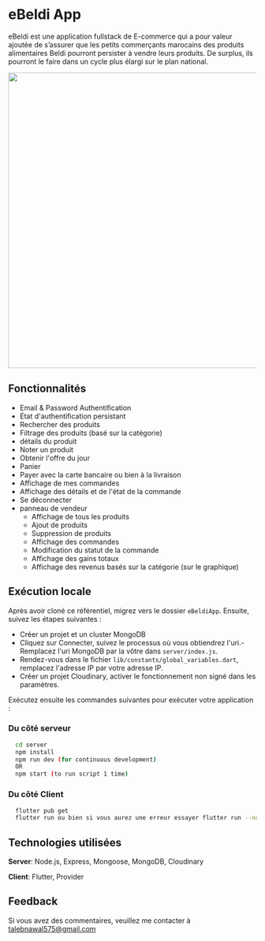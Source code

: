 # eBeldi App

eBeldi est une application fullstack de E-commerce qui a pour valeur ajoutée de s’assurer que les petits commerçants marocains des produits alimentaires Beldi pourront persister à vendre leurs produits. De surplus, ils pourront le faire dans un cycle plus élargi sur le plan national.

<p align="center">
  <img width="600" src="https://github.com/TalebNawal/eBeldiApp/blob/main/splach.jpeg" >
</p>

## Fonctionnalités

- Email & Password Authentification
- État d'authentification persistant
- Rechercher des produits
- Filtrage des produits (basé sur la catégorie)
- détails du produit
- Noter un produit
- Obtenir l'offre du jour
- Panier
- Payer avec la carte bancaire ou bien à la livraison
- Affichage de mes commandes
- Affichage des détails et de l'état de la commande
- Se déconnecter
- panneau de vendeur
    - Affichage de tous les produits
    - Ajout de produits
    - Suppression de produits
    - Affichage des commandes
    - Modification du statut de la commande
    - Affichage des gains totaux
    - Affichage des revenus basés sur la catégorie (sur le graphique)



## Exécution locale

Après avoir cloné ce référentiel, migrez vers le dossier ```eBeldiApp```. Ensuite, suivez les étapes suivantes :
- Créer un projet et un cluster MongoDB
- Cliquez sur Connecter, suivez le processus où vous obtiendrez l'uri.- Remplacez l'uri MongoDB par la vôtre dans ```server/index.js```.
- Rendez-vous dans le fichier ```lib/constants/global_variables.dart```, remplacez l'adresse IP par votre adresse IP.
- Créer un projet Cloudinary, activer le fonctionnement non signé dans les paramètres.

Exécutez ensuite les commandes suivantes pour exécuter votre application :

### Du côté serveur

```bash
  cd server
  npm install
  npm run dev (for continuous development)
  OR
  npm start (to run script 1 time)
```

### Du côté Client 

```bash
  flutter pub get
  flutter run ou bien si vous aurez une erreur essayer flutter run --no-sound-null-safety
```

## Technologies utilisées

**Server**: Node.js, Express, Mongoose, MongoDB, Cloudinary

**Client**: Flutter, Provider
    
## Feedback

Si vous avez des commentaires, veuillez me contacter à talebnawal575@gmail.com
